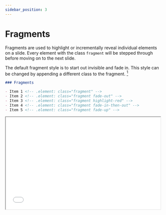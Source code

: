 ```yaml
---
sidebar_position: 3
---
```


# Fragments

Fragments are used to highlight or incrementally reveal individual elements on a slide. Every element with the class `fragment` will be stepped through before moving on to the next slide.

The default fragment style is to start out invisible and fade in. This style can be changed by appending a different class to the fragment. [^1]

```md
### Fragments

- Item 1 <!-- .element: class="fragment" -->
- Item 2 <!-- .element: class="fragment fade-out" -->
- Item 3 <!-- .element: class="fragment highlight-red" -->
- Item 4 <!-- .element: class="fragment fade-in-then-out" -->
- Item 5 <!-- .element: class="fragment fade-up" -->
```

<iframe src="/reveal.js-master/fragments.html" height="300" width="100%"/>

Fragment styles:

| Class Name              | Effect                                              |
| ----------------------- | --------------------------------------------------- |
| fade-out                | Start visible, fade out                             |
| fade-up                 | Slide up while fading in                            |
| fade-down               | Slide down while fading in                          |
| fade-left               | Slide left while fading in                          |
| fade-right              | Slide right while fading in                         |
| fade-in-then-out        | Fades in, then out on the next step                 |
| fade-in-then-semi-out   | Fades in, then to 50% on the next step              |
| grow                    | Scale up                                            |
| semi-fade-out           | Fade out to 50%                                     |
| shrink                  | Scale down                                          |
| strike                  | Strike through                                      |
| highlight-red           | Turn text red                                       |
| highlight-green         | Turn text green                                     |
| highlight-blue          | Turn text blue                                      |
| highlight-current-red   | Turn text red, then back to original on next step   |
| highlight-current-green | Turn text green, then back to original on next step |
| highlight-current-blue  | Turn text blue, then back to original on next step  |

## Fragment Order

The display order of fragments can be changed using the `data-fragment-index` attribute.

```md
### Fragment order

- Item 1 <!-- .element: class="fragment" data-fragment-index="3" -->
- Item 2 <!-- .element: class="fragment" data-fragment-index="1" -->
- Item 3 <!-- .element: class="fragment" data-fragment-index="2" -->
```

<iframe src="/reveal.js-master/fragment-order.html" height="300" width="100%"/>

[^1]: “Fragments.” reveal.js, revealjs.com/fragments. Accessed 26 Oct. 2022.

